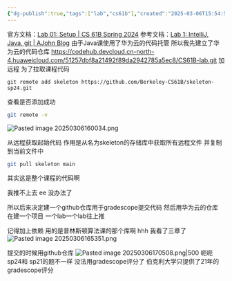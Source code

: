 ```yaml
---
{"dg-publish":true,"tags":["lab","cs61b"],"created":"2025-03-06T15:54:58.228+08:00","updated":"2025-04-19T09:50:05.984+08:00","permalink":"/CS 61B/Lab 01 Setup/","dgPassFrontmatter":true,"noteIcon":""}
---
```



官方文档：[Lab 01: Setup | CS 61B Spring 2024](https://sp24.datastructur.es/labs/lab01/)
参考文档：[Lab 1: IntelliJ, Java, git | AJohn Blog](https://ajohn.top/cs61b/m9ov5uds/)
由于Java课使用了华为云的代码托管
所以我先建立了华为云的代码仓库
https://codehub.devcloud.cn-north-4.huaweicloud.com/51257dbf8a21492f89da2942785a5ec8/CS61B-lab.git
加远程  为了拉取课程代码
```shell
git remote add skeleton https://github.com/Berkeley-CS61B/skeleton-sp24.git
```

查看是否添加成功
```bash
git remote -v
```

![Pasted image 20250306160034.png](/img/user/accessory/Pasted%20image%2020250306160034.png)

从远程获取起始代码  作用是从名为skeleton的存储库中获取所有远程文件  并复制到当前文件中
```bash
git pull skeleton main
```

其实这是整个课程的代码啊

我推不上去 ee 没办法了  

所以后来决定建一个github仓库用于gradescope提交代码
然后用华为云的仓库 在建一个项目  一个lab一个lab往上推

记得加上依赖 用的是普林斯顿算法课的那个库啊 hhh  我看了三章了
![Pasted image 20250306165351.png](/img/user/accessory/Pasted%20image%2020250306165351.png)

提交的时候用github仓库
![Pasted image 20250306170508.png|500](/img/user/accessory/Pasted%20image%2020250306170508.png)
呃呃sp24和 sp21的题不一样
没法用gradescope评分了  伯克利大学只提供了21年的gradescope评分